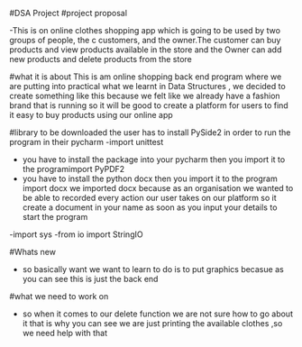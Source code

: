 #DSA Project
#project proposal

-This is on online clothes shopping app which  is going to be used by two 
groups of people, the c customers, and the owner.The customer can buy products and view products
available in the store and the Owner can add new products and delete products from the store



#what it is about 
This is am online shopping back end program where we are putting into practical 
what we learnt in Data Structures , we decided to create something like this
because we felt like we already have a fashion brand that is running so it will
be good to create a platform for users to find it easy to buy products using our online
app



#library to be downloaded
the user has to install PySide2 in order to run the program in their pycharm
-import unittest
- you have to install the package into your pycharm then you import it to the programimport PyPDF2
- you have to install the python docx then you import it to the program import docx
we imported docx because as an organisation we wanted to be able to recorded every action our user takes
on our platform so it create a document in your name as soon as you input your details to start the program

-import sys
-from io import StringIO

#Whats new
- so basically want we want to learn to do is to put graphics becasue as you can see this 
is just the back end

#what we need to work on
- so when it comes to our delete function we are not sure how to go about it
that is why you can see we are just printing the available clothes ,so we need help with that